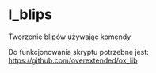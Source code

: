 # l_blips
Tworzenie blipów używając komendy


Do funkcjonowania skryptu potrzebne jest:
https://github.com/overextended/ox_lib

